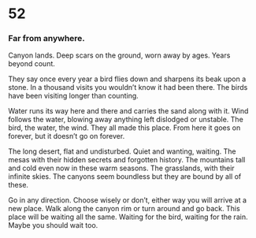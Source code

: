 # 52

### Far from anywhere.

Canyon lands. Deep scars on the ground, worn away by ages. Years beyond count.

They say once every year a bird flies down and sharpens its beak upon a stone. In a thousand visits you wouldn’t know it had been there. The birds have been visiting longer than counting. 

Water runs its way here and there and carries the sand along with it. Wind follows the water, blowing away anything left dislodged or unstable. The bird, the water, the wind. They all made this place. From here it goes on forever, but it doesn’t go on forever.

The long desert, flat and undisturbed. Quiet and wanting, waiting. The mesas with their hidden secrets and forgotten history. The mountains tall and cold even now in these warm seasons. The grasslands, with their infinite skies. The canyons seem boundless but they are bound by all of these. 

Go in any direction. Choose wisely or don’t, either way you will arrive at a new place. Walk along the canyon rim or turn around and go back.  This place will be waiting all the same. Waiting for the bird, waiting for the rain. Maybe you should wait too. 